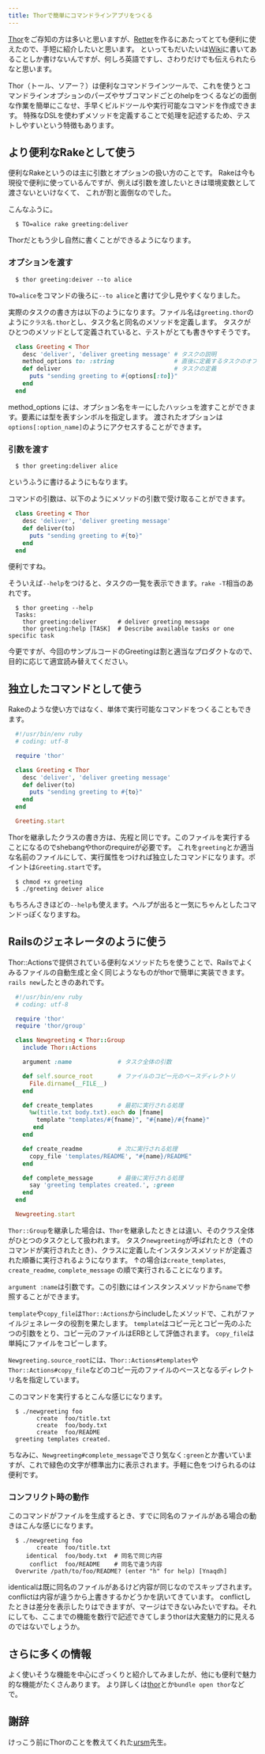 ```yaml
---
title: Thorで簡単にコマンドラインアプリをつくる
---
```

[Thor](https://github.com/wycats/thor)をご存知の方は多いと思いますが、[Retter](https://github.com/hibariya/retter)を作るにあたってとても便利に使えたので、手短に紹介したいと思います。
といってもだいたいは[Wiki](https://github.com/wycats/thor/wiki)に書いてあることしか書けないんですが、何しろ英語ですし、さわりだけでも伝えられたらなと思います。

Thor（トール、ソアー？）は便利なコマンドラインツールで、これを使うとコマンドラインオプションのパーズやサブコマンドごとのhelpをつくるなどの面倒な作業を簡単にこなせ、手早くビルドツールや実行可能なコマンドを作成できます。
特殊なDSLを使わずメソッドを定義することで処理を記述するため、テストしやすいという特徴もあります。

## より便利なRakeとして使う

便利なRakeというのは主に引数とオプションの扱い方のことです。
Rakeは今も現役で便利に使っているんですが、例えば引数を渡したいときは環境変数として渡さないといけなくて、 これが割と面倒なのでした。

こんなふうに。

~~~~
  $ TO=alice rake greeting:deliver
~~~~

Thorだともう少し自然に書くことができるようになります。

### オプションを渡す

~~~
  $ thor greeting:deiver --to alice
~~~

`TO=alice`をコマンドの後ろに`--to alice`と書けて少し見やすくなりました。

実際のタスクの書き方は以下のようになります。ファイル名は`greeting.thor`のように`クラス名.thor`とし、タスク名と同名のメソッドを定義します。
タスクがひとつのメソッドとして定義されていると、テストがとても書きやすそうです。

~~~~ruby
  class Greeting < Thor
    desc 'deliver', 'deliver greeting message' # タスクの説明
    method_options to: :string                 # 直後に定義するタスクのオプション
    def deliver                                # タスクの定義
      puts "sending greeting to #{options[:to]}"
    end
  end
~~~~

method_options には、オプション名をキーにしたハッシュを渡すことができます。要素には型を表すシンボルを指定します。
渡されたオプションは`options[:option_name]`のようにアクセスすることができます。

### 引数を渡す

~~~
  $ thor greeting:deliver alice
~~~

というふうに書けるようにもなります。

コマンドの引数は、以下のようにメソッドの引数で受け取ることができます。

~~~~ruby
  class Greeting < Thor
    desc 'deliver', 'deliver greeting message'
    def deliver(to)
      puts "sending greeting to #{to}"
    end
  end
~~~~

便利ですね。

そういえば`--help`をつけると、タスクの一覧を表示できます。`rake -T`相当のあれです。

~~~~
  $ thor greeting --help
  Tasks:
    thor greeting:deliver      # deliver greeting message
    thor greeting:help [TASK]  # Describe available tasks or one specific task
~~~~

今更ですが、今回のサンプルコードのGreetingは割と適当なプロダクトなので、目的に応じて適宜読み替えてください。

## 独立したコマンドとして使う

Rakeのような使い方ではなく、単体で実行可能なコマンドをつくることもできます。

~~~~ruby
  #!/usr/bin/env ruby
  # coding: utf-8

  require 'thor'

  class Greeting < Thor
    desc 'deliver', 'deliver greeting message'
    def deliver(to)
      puts "sending greeting to #{to}"
    end
  end

  Greeting.start
~~~~

Thorを継承したクラスの書き方は、先程と同じです。このファイルを実行することになるのでshebangやthorのrequireが必要です。
これを`greeting`とか適当な名前のファイルにして、実行属性をつければ独立したコマンドになります。ポイントは`Greeting.start`です。

~~~~
  $ chmod +x greeting
  $ ./greeting deiver alice
~~~~

もちろんさきほどの`--help`も使えます。ヘルプが出ると一気にちゃんとしたコマンドっぽくなりますね。

## Railsのジェネレータのように使う

Thor::Actionsで提供されている便利なメソッドたちを使うことで、Railsでよくみるファイルの自動生成と全く同じようなものがthorで簡単に実装できます。`rails new`したときのあれです。

~~~~ruby
  #!/usr/bin/env ruby
  # coding: utf-8

  require 'thor'
  require 'thor/group'

  class Newgreeting < Thor::Group
    include Thor::Actions

    argument :name             # タスク全体の引数

    def self.source_root       # ファイルのコピー元のベースディレクトリ
      File.dirname(__FILE__)
    end

    def create_templates       # 最初に実行される処理
      %w(title.txt body.txt).each do |fname|
        template "templates/#{fname}", "#{name}/#{fname}"
       end
    end

    def create_readme          # 次に実行される処理
      copy_file 'templates/README', "#{name}/README"
    end

    def complete_message       # 最後に実行される処理
      say 'greeting templates created.', :green
    end
  end

  Newgreeting.start
~~~~

`Thor::Group`を継承した場合は、`Thor`を継承したときとは違い、そのクラス全体がひとつのタスクとして扱われます。
タスク`newgreeting`が呼ばれたとき（↑のコマンドが実行されたとき）、クラスに定義したインスタンスメソッドが定義された順番に実行されるようになります。
↑の場合は`create_templates`, `create_readme`, `complete_message` の順で実行されることになります。

`argument :name`は引数です。この引数にはインスタンスメソッドから`name`で参照することができます。

`template`や`copy_file`は`Thor::Actions`からincludeしたメソッドで、これがファイルジェネレータの役割を果たします。
`template`はコピー元とコピー先のふたつの引数をとり、コピー元のファイルはERBとして評価されます。
`copy_file`は単純にファイルをコピーします。

`Newgreeting.source_root`には、`Thor::Actions#templates`や`Thor::Actions#copy_file`などのコピー元のファイルのベースとなるディレクトリ名を指定しています。

このコマンドを実行するとこんな感じになります。

~~~~
  $ ./newgreeting foo
        create  foo/title.txt
        create  foo/body.txt
        create  foo/README
  greeting templates created.
~~~~

ちなみに、`Newgreeting#complete_message`でさり気なく`:green`とか書いていますが、これで緑色の文字が標準出力に表示されます。手軽に色をつけられるのは便利です。

### コンフリクト時の動作

このコマンドがファイルを生成するとき、すでに同名のファイルがある場合の動きはこんな感じになります。

~~~~
  $ ./newgreeting foo
        create  foo/title.txt
     identical  foo/body.txt  # 同名で同じ内容
      conflict  foo/README    # 同名で違う内容
  Overwrite /path/to/foo/README? (enter "h" for help) [Ynaqdh]
~~~~

identicalは既に同名のファイルがあるけど内容が同じなのでスキップされます。conflictは内容が違うから上書きするかどうかを訊いてきています。
conflictしたときは差分を表示したりはできますが、マージはできないみたいですね。それにしても、ここまでの機能を数行で記述できてしまうthorは大変魅力的に見えるのではないでしょうか。

## さらに多くの情報

よく使いそうな機能を中心にざっくりと紹介してみましたが、他にも便利で魅力的な機能がたくさんあります。
より詳しくは[thor](https://github.com/wycats/thor)とか`bundle open thor`などで。

## 謝辞

けっこう前にThorのことを教えてくれた[ursm](http://ursm.jp)先生。

